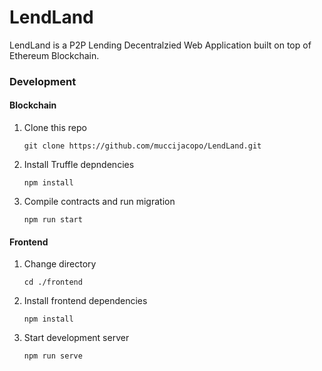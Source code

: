 # LendLand

LendLand is a P2P Lending Decentralzied Web Application built on top of Ethereum Blockchain.

### Development
#### Blockchain
1. Clone this repo
    ```
    git clone https://github.com/muccijacopo/LendLand.git
    ```
2. Install Truffle depndencies
    ```
    npm install
    ```
3. Compile contracts and run migration
    ```
    npm run start
    ```
#### Frontend
1. Change directory
    ```
    cd ./frontend
    ```
2. Install frontend dependencies
    ```
    npm install
    ```
3. Start development server
    ```
    npm run serve
    ```
    
    
